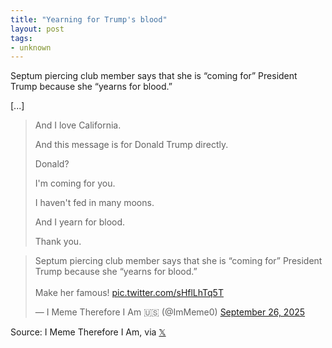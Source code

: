 ```yaml
---
title: "Yearning for Trump's blood"
layout: post
tags:
- unknown
---
```


Septum piercing club member says that she is “coming for” President Trump because she “yearns for blood.”

[...]

> And I love California.
>
> And this message is for Donald Trump directly.
>
> Donald?
>
> I'm coming for you.
>
> I haven't fed in many moons.
>
> And I yearn for blood.
>
> Thank you.

<blockquote class="twitter-tweet"><p lang="en" dir="ltr">Septum piercing club member says that she is “coming for” President Trump because she “yearns for blood.”<br><br>Make her famous! <a href="https://t.co/sHflLhTq5T">pic.twitter.com/sHflLhTq5T</a></p>&mdash; I Meme Therefore I Am 🇺🇸 (@ImMeme0) <a href="https://twitter.com/ImMeme0/status/1971603918372393346?ref_src=twsrc%5Etfw">September 26, 2025</a></blockquote> <script async src="https://platform.twitter.com/widgets.js" charset="utf-8"></script>

Source: I Meme Therefore I Am, via [𝕏](https://x.com)
